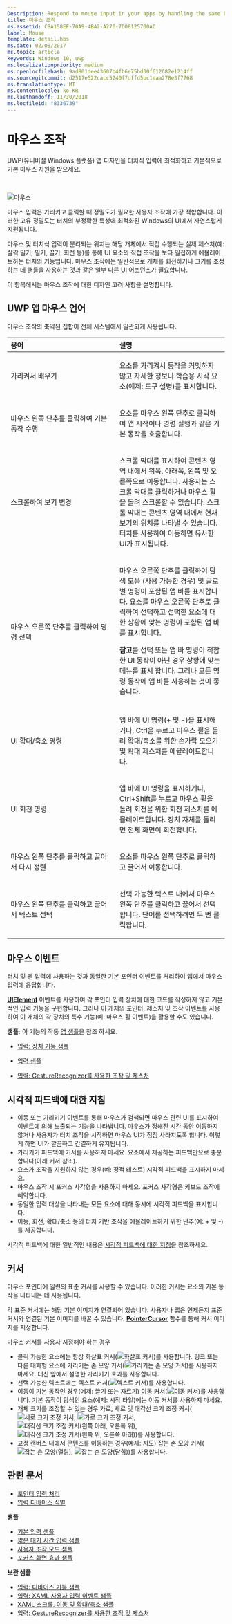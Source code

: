 ```yaml
---
Description: Respond to mouse input in your apps by handling the same basic pointer events that you use for touch and pen input.
title: 마우스 조작
ms.assetid: C8A158EF-70A9-4BA2-A270-7D08125700AC
label: Mouse
template: detail.hbs
ms.date: 02/08/2017
ms.topic: article
keywords: Windows 10, uwp
ms.localizationpriority: medium
ms.openlocfilehash: 9ad801dee43607b4fb6e75bd30f612682e1214ff
ms.sourcegitcommit: d2517e522cacc5240f7dffd5bc1eaa278e3f7768
ms.translationtype: MT
ms.contentlocale: ko-KR
ms.lasthandoff: 11/30/2018
ms.locfileid: "8336739"
---
```

# <a name="mouse-interactions"></a>마우스 조작


UWP(유니버설 Windows 플랫폼) 앱 디자인을 터치식 입력에 최적화하고 기본적으로 기본 마우스 지원을 받으세요.

 

![마우스](images/input-patterns/input-mouse.jpg)



마우스 입력은 가리키고 클릭할 때 정밀도가 필요한 사용자 조작에 가장 적합합니다. 이러한 고유 정밀도는 터치의 부정확한 특성에 최적화된 Windows의 UI에서 자연스럽게 지원됩니다.

마우스 및 터치식 입력이 분리되는 위치는 해당 개체에서 직접 수행되는 실제 제스처(예: 살짝 밀기, 밀기, 끌기, 회전 등)를 통해 UI 요소의 직접 조작을 보다 밀접하게 에뮬레이트하는 터치의 기능입니다. 마우스 조작에는 일반적으로 개체를 회전하거나 크기를 조정하는 데 핸들을 사용하는 것과 같은 일부 다른 UI 어포던스가 필요합니다.

이 항목에서는 마우스 조작에 대한 디자인 고려 사항을 설명합니다.

## <a name="the-uwp-app-mouse-language"></a>UWP 앱 마우스 언어


마우스 조작의 축약된 집합이 전체 시스템에서 일관되게 사용됩니다.

<table>
<colgroup>
<col width="50%" />
<col width="50%" />
</colgroup>
<thead>
<tr class="header">
<th align="left">용어</th>
<th align="left">설명</th>
</tr>
</thead>
<tbody>
<tr class="odd">
<td align="left"><p>가리켜서 배우기</p></td>
<td align="left"><p>요소를 가리켜서 동작을 커밋하지 않고 자세한 정보나 학습용 시각 요소(예제: 도구 설명)를 표시합니다.</p></td>
</tr>
<tr class="even">
<td align="left"><p>마우스 왼쪽 단추를 클릭하여 기본 동작 수행</p></td>
<td align="left"><p>요소를 마우스 왼쪽 단추로 클릭하여 앱 시작이나 명령 실행과 같은 기본 동작을 호출합니다.</p></td>
</tr>
<tr class="odd">
<td align="left"><p>스크롤하여 보기 변경</p></td>
<td align="left"><p>스크롤 막대를 표시하여 콘텐츠 영역 내에서 위쪽, 아래쪽, 왼쪽 및 오른쪽으로 이동합니다. 사용자는 스크롤 막대를 클릭하거나 마우스 휠을 돌려 스크롤할 수 있습니다. 스크롤 막대는 콘텐츠 영역 내에서 현재 보기의 위치를 나타낼 수 있습니다. 터치를 사용하여 이동하면 유사한 UI가 표시됩니다.</p></td>
</tr>
<tr class="even">
<td align="left"><p>마우스 오른쪽 단추를 클릭하여 명령 선택</p></td>
<td align="left"><p>마우스 오른쪽 단추를 클릭하여 탐색 모음 (사용 가능한 경우) 및 글로벌 명령이 포함된 앱 바를 표시합니다. 요소를 마우스 오른쪽 단추로 클릭하여 선택하고 선택한 요소에 대한 상황에 맞는 명령이 포함된 앱 바를 표시합니다.</p>
<div class="alert">
<strong>참고</strong>를 선택 또는 앱 바 명령이 적합 한 UI 동작이 아닌 경우 상황에 맞는 메뉴를 표시 합니다. 그러나 모든 명령 동작에 앱 바를 사용하는 것이 좋습니다.
</div>
<div>
 
</div></td>
</tr>
<tr class="odd">
<td align="left"><p>UI 확대/축소 명령</p></td>
<td align="left"><p>앱 바에 UI 명령(+ 및 -)을 표시하거나, Ctrl을 누르고 마우스 휠을 돌려 확대/축소를 위한 손가락 모으기 및 확대 제스처를 에뮬레이트합니다.</p></td>
</tr>
<tr class="even">
<td align="left"><p>UI 회전 명령</p></td>
<td align="left"><p>앱 바에 UI 명령을 표시하거나, Ctrl+Shift를 누르고 마우스 휠을 돌려 회전을 위한 회전 제스처를 에뮬레이트합니다. 장치 자체를 돌리면 전체 화면이 회전합니다.</p></td>
</tr>
<tr class="odd">
<td align="left"><p>마우스 왼쪽 단추를 클릭하고 끌어서 다시 정렬</p></td>
<td align="left"><p>요소를 마우스 왼쪽 단추로 클릭하고 끌어서 이동합니다.</p></td>
</tr>
<tr class="even">
<td align="left"><p>마우스 왼쪽 단추를 클릭하고 끌어서 텍스트 선택</p></td>
<td align="left"><p>선택 가능한 텍스트 내에서 마우스 왼쪽 단추를 클릭하고 끌어서 선택합니다. 단어를 선택하려면 두 번 클릭합니다.</p></td>
</tr>
</tbody>
</table>

## <a name="mouse-events"></a>마우스 이벤트

터치 및 펜 입력에 사용하는 것과 동일한 기본 포인터 이벤트를 처리하여 앱에서 마우스 입력에 응답합니다.

[**UIElement**](https://msdn.microsoft.com/library/windows/apps/br208911) 이벤트를 사용하여 각 포인터 입력 장치에 대한 코드를 작성하지 않고 기본적인 입력 기능을 구현합니다. 그러나 이 개체의 포인터, 제스처 및 조작 이벤트를 사용하여 이 개체의 각 장치의 특수 기능(예: 마우스 휠 이벤트)을 활용할 수도 있습니다.

**샘플:** 이 기능의 작동 [앱 샘플](https://go.microsoft.com/fwlink/p/?LinkID=264996)을 참조 하세요.


- [입력: 장치 기능 샘플](https://go.microsoft.com/fwlink/p/?linkid=231530)

- [입력 샘플](https://go.microsoft.com/fwlink/p/?linkid=226855)

- [입력: GestureRecognizer를 사용한 조작 및 제스처](https://go.microsoft.com/fwlink/p/?LinkID=231605)

## <a name="guidelines-for-visual-feedback"></a>시각적 피드백에 대한 지침


-   이동 또는 가리키기 이벤트를 통해 마우스가 검색되면 마우스 관련 UI를 표시하여 이벤트에 의해 노출되는 기능을 나타냅니다. 마우스가 정해진 시간 동안 이동하지 않거나 사용자가 터치 조작을 시작하면 마우스 UI가 점점 사라지도록 합니다. 이렇게 하면 UI가 깔끔하고 간결하게 유지됩니다.
-   가리키기 피드백에 커서를 사용하지 마세요. 요소에서 제공하는 피드백만으로 충분합니다(아래 커서 참조).
-   요소가 조작을 지원하지 않는 경우(예: 정적 테스트) 시각적 피드백을 표시하지 마세요.
-   마우스 조작 시 포커스 사각형을 사용하지 마세요. 포커스 사각형은 키보드 조작에 예약합니다.
-   동일한 입력 대상을 나타내는 모든 요소에 대해 동시에 시각적 피드백을 표시합니다.
-   이동, 회전, 확대/축소 등의 터치 기반 조작을 에뮬레이트하기 위한 단추(예: + 및 -)를 제공합니다.

시각적 피드백에 대한 일반적인 내용은 [시각적 피드백에 대한 지침](guidelines-for-visualfeedback.md)을 참조하세요.


## <a name="cursors"></a>커서


마우스 포인터에 일련의 표준 커서를 사용할 수 있습니다. 이러한 커서는 요소의 기본 동작을 나타내는 데 사용됩니다.

각 표준 커서에는 해당 기본 이미지가 연결되어 있습니다. 사용자나 앱은 언제든지 표준 커서와 연결된 기본 이미지를 바꿀 수 있습니다. [**PointerCursor**](https://msdn.microsoft.com/library/windows/apps/br208273) 함수를 통해 커서 이미지를 지정합니다.

마우스 커서를 사용자 지정해야 하는 경우

-   클릭 가능한 요소에는 항상 화살표 커서(![화살표 커서](images/cursor-arrow.png))를 사용합니다. 링크 또는 다른 대화형 요소에 가리키는 손 모양 커서(![가리키는 손 모양 커서](images/cursor-pointinghand.png))를 사용하지 마세요. 대신 앞에서 설명한 가리키기 효과를 사용합니다.
-   선택 가능한 텍스트에는 텍스트 커서(![텍스트 커서](images/cursor-text.png))를 사용합니다.
-   이동이 기본 동작인 경우(예제: 끌기 또는 자르기) 이동 커서(![이동 커서](images/cursor-move.png))를 사용합니다. 기본 동작이 탐색인 요소(예제: 시작 타일)에는 이동 커서를 사용하지 마세요.
-   개체 크기를 조정할 수 있는 경우 가로, 세로 및 대각선 크기 조정 커서(![세로 크기 조정 커서](images/cursor-vertical.png), ![가로 크기 조정 커서](images/cursor-horizontal.png), ![대각선 크기 조정 커서(왼쪽 아래, 오른쪽 위)](images/cursor-diagonal2.png), ![대각선 크기 조정 커서(왼쪽 위, 오른쪽 아래)](images/cursor-diagonal1.png))를 사용합니다.
-   고정 캔버스 내에서 콘텐츠를 이동하는 경우(예제: 지도) 잡는 손 모양 커서(![잡는 손 모양(열림)](images/cursor-pan1.png), ![잡는 손 모양(닫힘)](images/cursor-pan2.png))를 사용합니다.

## <a name="related-articles"></a>관련 문서

* [포인터 입력 처리](handle-pointer-input.md)
* [입력 디바이스 식별](identify-input-devices.md)

**샘플**
* [기본 입력 샘플](https://go.microsoft.com/fwlink/p/?LinkID=620302)
* [짧은 대기 시간 입력 샘플](https://go.microsoft.com/fwlink/p/?LinkID=620304)
* [사용자 조작 모드 샘플](https://go.microsoft.com/fwlink/p/?LinkID=619894)
* [포커스 화면 효과 샘플](https://go.microsoft.com/fwlink/p/?LinkID=619895)

**보관 샘플**
* [입력: 디바이스 기능 샘플](https://go.microsoft.com/fwlink/p/?linkid=231530)
* [입력: XAML 사용자 입력 이벤트 샘플](https://go.microsoft.com/fwlink/p/?linkid=226855)
* [XAML 스크롤, 이동 및 확대/축소 샘플](https://go.microsoft.com/fwlink/p/?linkid=251717)
* [입력: GestureRecognizer를 사용한 조작 및 제스처](https://go.microsoft.com/fwlink/p/?LinkID=231605)
 
 

 





